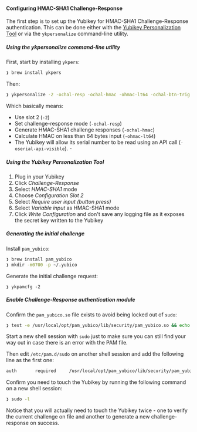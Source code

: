 #### Configuring HMAC-SHA1 Challenge-Response

The first step is to set up the Yubikey for HMAC-SHA1 Challenge-Response authentication. This can be done either with the [Yubikey Personalization Tool](https://itunes.apple.com/us/app/Yubikey-personalization-tool/id638161122?mt=12) or via the `ykpersonalize` command-line utility.

##### Using the _ykpersonalize_ command-line utility

First, start by installing `ykpers`:

```sh
❯ brew install ykpers
```

Then:

```sh
❯ ykpersonalize -2 -ochal-resp -ochal-hmac -ohmac-lt64 -ochal-btn-trig
```

Which basically means:

- Use slot 2 (`-2`)
- Set challenge-response mode (`-ochal-resp`)
- Generate HMAC-SHA1 challenge responses (`-ochal-hmac`)
- Calculate HMAC on less than 64 bytes input (`-ohmac-lt64`)
- The Yubikey will allow its serial number to be read using an API call (`-oserial-api-visible`). -

##### Using the _Yubikey Personalization Tool_

1. Plug in your Yubikey
2. Click _Challenge-Response_
3. Select _HMAC-SHA1_ mode
4. Choose _Configuration Slot 2_
5. Select _Require user input (button press)_
6. Select _Variable input_ as HMAC-SHA1 mode
7. Click _Write Configuration_ and don't save any logging file as it exposes the secret key written to the Yubikey

##### Generating the initial challenge

Install `pam_yubico`:

```sh
❯ brew install pam_yubico
❯ mkdir -m0700 -p ~/.yubico
```

Generate the initial challenge request:

```
❯ ykpamcfg -2
```

##### Enable Challenge-Response authentication module

Confirm the `pam_yubico.so` file exists to avoid being locked out of `sudo`:

```sh
❯ test -e /usr/local/opt/pam_yubico/lib/security/pam_yubico.so && echo "File exists, you may proceed."
```

Start a new shell session with `sudo` just to make sure you can still find your way out in case there is an error with the PAM file.

Then edit `/etc/pam.d/sudo` on another shell session and add the following line as the first one:

```sh
auth       required     /usr/local/opt/pam_yubico/lib/security/pam_yubico.so mode=challenge-response
```

Confirm you need to touch the Yubikey by running the following command on a new shell session:

```sh
❯ sudo -l
```

Notice that you will actually need to touch the Yubikey twice - one to verify the current challenge on file and another to generate a new challenge-response on success.
